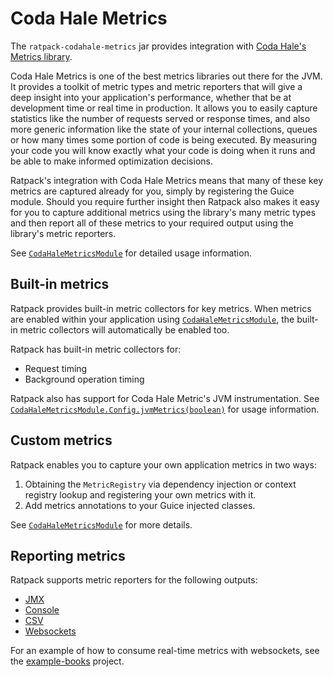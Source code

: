 # Coda Hale Metrics

The `ratpack-codahale-metrics` jar provides integration with [Coda Hale's Metrics library](http://metrics.codahale.com/).

Coda Hale Metrics is one of the best metrics libraries out there for the JVM.
It provides a toolkit of metric types and metric reporters that will give a deep insight into your application's performance, whether that be at development time or real time in production.
It allows you to easily capture statistics like the number of requests served or response times, and also more generic information like the state of your internal collections, queues or how many times some portion of code is being executed.
By measuring your code you will know exactly what your code is doing when it runs and be able to make informed optimization decisions.

Ratpack's integration with Coda Hale Metrics means that many of these key metrics are captured already for you, simply by registering the Guice module.
Should you require further insight then Ratpack also makes it easy for you to capture additional metrics using the library's many metric types and then report all of these metrics to your required output using the library's metric reporters.

See [`CodaHaleMetricsModule`](api/ratpack/codahale/metrics/CodaHaleMetricsModule.html) for detailed usage information.

## Built-in metrics

Ratpack provides built-in metric collectors for key metrics.
When metrics are enabled within your application using [`CodaHaleMetricsModule`](api/ratpack/codahale/metrics/CodaHaleMetricsModule.Config.html), the built-in metric collectors will automatically be enabled too.

Ratpack has built-in metric collectors for:

* Request timing
* Background operation timing

Ratpack also has support for Coda Hale Metric's JVM instrumentation.
See [`CodaHaleMetricsModule.Config.jvmMetrics(boolean)`](api/ratpack/codahale/metrics/CodaHaleMetricsModule.Config.html#jvmMetrics-boolean-) for usage information.

## Custom metrics

Ratpack enables you to capture your own application metrics in two ways:

1. Obtaining the `MetricRegistry` via dependency injection or context registry lookup and registering your own metrics with it.
2. Add metrics annotations to your Guice injected classes.

See [`CodaHaleMetricsModule`](api/ratpack/codahale/metrics/CodaHaleMetricsModule.html) for more details.

## Reporting metrics

Ratpack supports metric reporters for the following outputs:

* [JMX](api/ratpack/codahale/metrics/CodaHaleMetricsModule.Config.html#jmx-ratpack.func.Action-)
* [Console](api/ratpack/codahale/metrics/CodaHaleMetricsModule.Config.html#console-ratpack.func.Action-)
* [CSV](api/ratpack/codahale/metrics/CodaHaleMetricsModule.Config.html#csv-ratpack.func.Action-)
* [Websockets](api/ratpack/codahale/metrics/CodaHaleMetricsModule.Config.html#webSocket-ratpack.func.Action-)

For an example of how to consume real-time metrics with websockets, see the [example-books](https://github.com/ratpack/example-books/blob/master/src/ratpack/ratpack.groovy) project.
